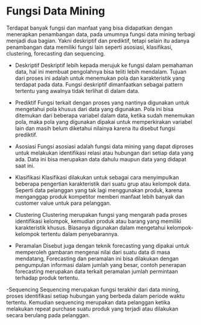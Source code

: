 # Fungsi Data Mining

Terdapat banyak fungsi dan manfaat yang bisa didapatkan dengan menerapkan penambangan data, pada umumnya fungsi data mining terbagi menjadi dua bagian. Yakni deskriptif dan prediktif, tetapi selain itu adanya penambangan data memiliki fungsi lain seperti asosiasi, klasifikasi, clustering, forecasting dan sequencing.

- Deskriptif
Deskriptif lebih kepada merujuk ke fungsi dalam pemahaman data, hal ini membuat pengolahnya bisa teliti lebih mendalam. Tujuan dari proses ini adalah untuk menemukan pola dan karakteristik yang terdapat pada data. Fungsi deskriptif dimanfaatkan sebagai pattern tertentu yang awalnya tidak terlihat di dalam data.

- Prediktif
Fungsi terkait dengan proses yang nantinya digunakan untuk mengetahui pola khusus dari data yang digunakan. Pola ini bisa ditemukan dari beberapa variabel dalam data, ketika sudah menemukan pola, maka pola yang digunakan dipakai untuk memperkirakan variabel lain dan masih belum diketahui nilainya karena itu disebut fungsi prediktif.

- Asosiasi
Fungsi asosiasi adalah fungsi data mining yang dapat diproses untuk melakukan identifikasi relasi atau hubungan dari setiap data yang ada. Data ini bisa merupakan data dahulu maupun data yang didapat saat ini.

- Klasifikasi
Klasifikasi dilakukan untuk sebagai cara menyimpulkan beberapa pengertian karakteristik dari suatu grup atau kelompok data. Seperti data pelanggan yang tak lagi menggunakan produk, karena menganggap produk kompetitor memberi manfaat lebih banyak dan customer value untuk para pelanggan.

- Clustering
Clustering merupakan fungsi yang mengarah pada proses identifikasi kelompok, kemudian produk atau barang yang memiliki karakteristik khusus. Biasanya digunakan dalam mengetahui kelompok-kelompok tertentu dalam penyebarannya.

- Peramalan
Disebut juga dengan teknik forecasting  yang dipakai untuk memperoleh gambaran mengenai nilai dari suatu data di masa mendatang, Forecasting dan peramalan ini bisa dilakukan dengan pengumpulan informasi dalam jumlah yang besar, contoh penerapan forecasting merupakan data terkait peramalan jumlah permintaan terhadap produk tertentu.

-Sequencing
Sequencing merupakan fungsi terakhir dari data mining, proses identifikasi setiap hubungan yang berbeda dalam periode waktu tertentu. Kemudian sequencing merupakan data pelanggan ketika melakukan repeat purchase suatu produk yang terjadi atau dilakukan secara berulang pada pelanggan.
